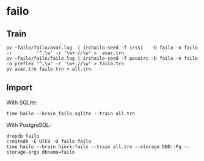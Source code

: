 # failo

## Train

    pv ~failo/failo/avar.log  | irchailo-seed -f irssi   -b failo -n failo -r         '^,\w' -r '\w+://\w' >  avar.trn
    pv ~failo/failo/failo.log | irchailo-seed -f pocoirc -b failo -n failo -n preflex '^,\w' -r '\w+://\w' > failo.trn
    pv avar.trn failo.trn > all.trn

## Import

With SQLite:

    time hailo --brain failo.sqlite --train all.trn

With PostgreSQL:

    dropdb failo
    createdb -E UTF8 -O failo failo
    time hailo --brain hinrk-fails --train all.trn --storage DBD::Pg --storage-args dbname=failo
